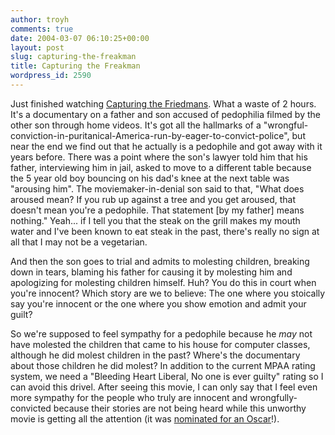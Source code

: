 ```yaml
---
author: troyh
comments: true
date: 2004-03-07 06:10:25+00:00
layout: post
slug: capturing-the-freakman
title: Capturing the Freakman
wordpress_id: 2590
---
```


Just finished watching [Capturing the Friedmans](http://www.rottentomatoes.com/m/CapturingtheFriedmans-1123004/). What a waste of 2 hours. It's a documentary on a father and son accused of pedophilia filmed by the other son through home videos. It's got all the hallmarks of a "wrongful-conviction-in-puritanical-America-run-by-eager-to-convict-police", but near the end we find out that he actually is a pedophile and got away with it years before. There was a point where the son's lawyer told him that his father, interviewing him in jail, asked to move to a different table because the 5 year old boy bouncing on his dad's knee at the next table was "arousing him". The moviemaker-in-denial son said to that, "What does aroused mean? If you rub up against a tree and you get aroused, that doesn't mean you're a pedophile. That statement [by my father] means nothing." Yeah... if I tell you that the steak on the grill makes my mouth water and I've been known to eat steak in the past, there's really no sign at all that I may not be a vegetarian.

And then the son goes to trial and admits to molesting children, breaking down in tears, blaming his father for causing it by molesting him and apologizing for molesting children himself. Huh?  You do this in court when you're innocent? Which story are we to believe: The one where you stoically say you're innocent or the one where you show emotion and admit your guilt?

So we're supposed to feel sympathy for a pedophile because he _may_ not have molested the children that came to his house for computer classes, although he did molest children in the past? Where's the documentary about those children he did molest? In addition to the current MPAA rating system, we need a "Bleeding Heart Liberal, No one is ever guilty" rating so I can avoid this drivel. After seeing this movie, I can only say that I feel even more sympathy for the people who truly are innocent and wrongfully-convicted because their stories are not being heard while this unworthy movie is getting all the attention (it was [nominated for an Oscar](http://www.oscar.com/nominees/nom_33105.html)!).
